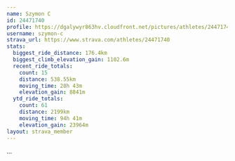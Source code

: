 ```yaml
---
name: Szymon C
id: 24471740
profile: https://dgalywyr863hv.cloudfront.net/pictures/athletes/24471740/7213253/2/large.jpg
username: szymon-c
strava_url: https://www.strava.com/athletes/24471740
stats:
  biggest_ride_distance: 176.4km
  biggest_climb_elevation_gain: 1102.6m
  recent_ride_totals:
    count: 15
    distance: 538.55km
    moving_time: 28h 43m
    elevation_gain: 8841m
  ytd_ride_totals:
    count: 61
    distance: 2199km
    moving_time: 94h 41m
    elevation_gain: 23964m
layout: strava_member
--- 
```

...
